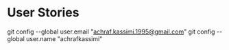 # User Stories
git config --global user.email "achraf.kassimi.1995@gmail.com"
git config --global user.name "achrafkassimi"